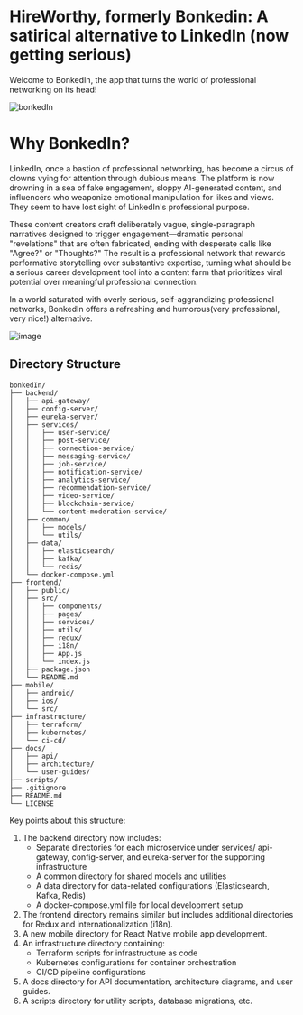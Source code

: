 # HireWorthy, formerly Bonkedin: A satirical alternative to LinkedIn (now getting serious)
Welcome to BonkedIn, the app that turns the world of professional networking on its head!

![bonkedIn](https://github.com/user-attachments/assets/4c369214-f6f8-4aa2-ae1f-ab00276a0dbd)


# Why BonkedIn?
LinkedIn, once a bastion of professional networking, has become a circus of clowns vying for attention through dubious means. The platform is now drowning in a sea of fake engagement, sloppy AI-generated content, and influencers who weaponize emotional manipulation for likes and views. They seem to have lost sight of LinkedIn's professional purpose.

These content creators craft deliberately vague, single-paragraph narratives designed to trigger engagement—dramatic personal "revelations" that are often fabricated, ending with desperate calls like "Agree?" or "Thoughts?" The result is a professional network that rewards performative storytelling over substantive expertise, turning what should be a serious career development tool into a content farm that prioritizes viral potential over meaningful professional connection.

In a world saturated with overly serious, self-aggrandizing professional networks, BonkedIn offers a refreshing and humorous(very professional, very nice!) alternative.

![image](https://github.com/user-attachments/assets/bafdf0fd-6b74-4737-9e60-3f7341890a17)

## Directory Structure
~~~~
bonkedIn/
├── backend/
│   ├── api-gateway/
│   ├── config-server/
│   ├── eureka-server/
│   ├── services/
│   │   ├── user-service/
│   │   ├── post-service/
│   │   ├── connection-service/
│   │   ├── messaging-service/
│   │   ├── job-service/
│   │   ├── notification-service/
│   │   ├── analytics-service/
│   │   ├── recommendation-service/
│   │   ├── video-service/
│   │   ├── blockchain-service/
│   │   └── content-moderation-service/
│   ├── common/
│   │   ├── models/
│   │   └── utils/
│   ├── data/
│   │   ├── elasticsearch/
│   │   ├── kafka/
│   │   └── redis/
│   └── docker-compose.yml
├── frontend/
│   ├── public/
│   ├── src/
│   │   ├── components/
│   │   ├── pages/
│   │   ├── services/
│   │   ├── utils/
│   │   ├── redux/
│   │   ├── i18n/
│   │   ├── App.js
│   │   └── index.js
│   ├── package.json
│   └── README.md
├── mobile/
│   ├── android/
│   ├── ios/
│   └── src/
├── infrastructure/
│   ├── terraform/
│   ├── kubernetes/
│   └── ci-cd/
├── docs/
│   ├── api/
│   ├── architecture/
│   └── user-guides/
├── scripts/
├── .gitignore
├── README.md
└── LICENSE
~~~~

Key points about this structure:
1. The backend directory now includes:
	+ Separate directories for each microservice under services/
api-gateway, config-server, and eureka-server for the supporting infrastructure
	+ A common directory for shared models and utilities
	+ A data directory for data-related configurations (Elasticsearch, Kafka, Redis)
	+ A docker-compose.yml file for local development setup
2. The frontend directory remains similar but includes additional directories for Redux and internationalization (i18n).
3. A new mobile directory for React Native mobile app development.
4. An infrastructure directory containing:
	+ Terraform scripts for infrastructure as code
	+ Kubernetes configurations for container orchestration
	+ CI/CD pipeline configurations
5. A docs directory for API documentation, architecture diagrams, and user guides.
6. A scripts directory for utility scripts, database migrations, etc.






